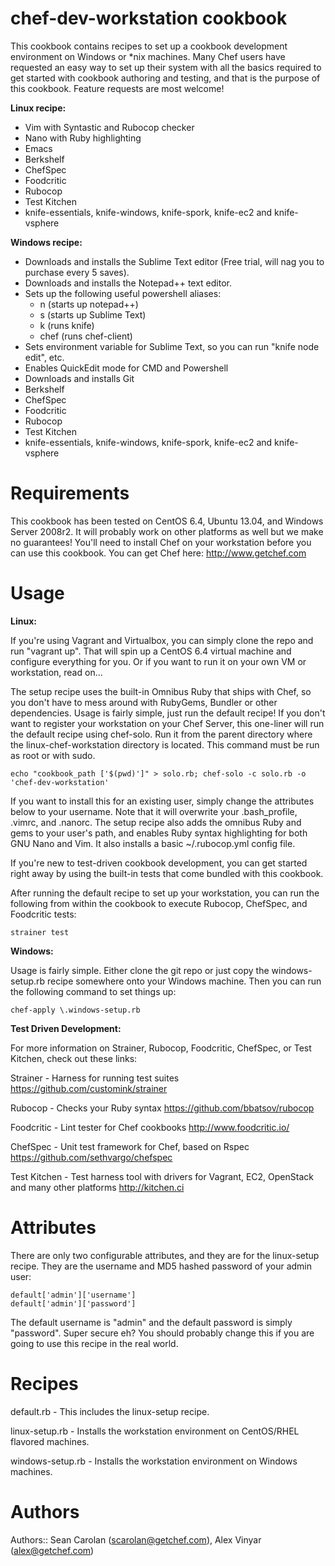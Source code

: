 # chef-dev-workstation cookbook
This cookbook contains recipes to set up a cookbook development environment on Windows or *nix machines.  Many Chef users have requested an easy way to set up their system with all the basics required to get started with cookbook authoring and testing, and that is the purpose of this cookbook. Feature requests are most welcome!

**Linux recipe:**
* Vim with Syntastic and Rubocop checker
* Nano with Ruby highlighting
* Emacs
* Berkshelf
* ChefSpec
* Foodcritic
* Rubocop
* Test Kitchen
* knife-essentials, knife-windows, knife-spork, knife-ec2 and knife-vsphere

**Windows recipe:**
* Downloads and installs the Sublime Text editor (Free trial, will nag you to purchase every 5 saves).
* Downloads and installs the Notepad++ text editor.
* Sets up the following useful powershell aliases:
  + n (starts up notepad++)
  + s (starts up Sublime Text)
  + k (runs knife)
  + chef (runs chef-client)
* Sets environment variable for Sublime Text, so you can run "knife node edit", etc.
* Enables QuickEdit mode for CMD and Powershell
* Downloads and installs Git
* Berkshelf
* ChefSpec
* Foodcritic
* Rubocop
* Test Kitchen
* knife-essentials, knife-windows, knife-spork, knife-ec2 and knife-vsphere

# Requirements
This cookbook has been tested on CentOS 6.4, Ubuntu 13.04, and Windows Server 2008r2. It will probably work on other platforms as well but we make no guarantees! You'll need to install Chef on your workstation before you can use this cookbook.  You can get Chef here:  http://www.getchef.com

# Usage
**Linux:**

If you're using Vagrant and Virtualbox, you can simply clone the repo and run "vagrant up".  That will spin up a CentOS 6.4 virtual machine and configure everything for you.  Or if you want to run it on your own VM or workstation, read on...

The setup recipe uses the built-in Omnibus Ruby that ships with Chef, so you don't have to mess around with RubyGems, Bundler or other dependencies. Usage is fairly simple, just run the default recipe! If you don't want to register your workstation on your Chef Server, this one-liner will run the default recipe using chef-solo. Run it from the parent directory where the linux-chef-workstation directory is located. This command must be run as root or with sudo.

```
echo "cookbook_path ['$(pwd)']" > solo.rb; chef-solo -c solo.rb -o 'chef-dev-workstation'
```

If you want to install this for an existing user, simply change the attributes below to your username. Note that it will overwrite your .bash\_profile, .vimrc, and .nanorc. The setup recipe also adds the omnibus Ruby and gems to your user's path, and enables Ruby syntax highlighting for both GNU Nano and Vim. It also installs a basic ~/.rubocop.yml config file.

If you're new to test-driven cookbook development, you can get started right away by using the built-in tests that come bundled with this cookbook. 

After running the default recipe to set up your workstation, you can run the following from within the cookbook to execute Rubocop, ChefSpec, and Foodcritic tests:

```
strainer test
```

**Windows:**

Usage is fairly simple.  Either clone the git repo or just copy the windows-setup.rb recipe somewhere onto your Windows machine.  Then you can run the following command to set things up:

```
chef-apply \.windows-setup.rb
```

**Test Driven Development:**

For more information on Strainer, Rubocop, Foodcritic, ChefSpec, or Test Kitchen, check out these links:

Strainer - Harness for running test suites
https://github.com/customink/strainer

Rubocop - Checks your Ruby syntax
https://github.com/bbatsov/rubocop

Foodcritic - Lint tester for Chef cookbooks
http://www.foodcritic.io/

ChefSpec - Unit test framework for Chef, based on Rspec
https://github.com/sethvargo/chefspec

Test Kitchen - Test harness tool with drivers for Vagrant, EC2, OpenStack and many other platforms
http://kitchen.ci


# Attributes
There are only two configurable attributes, and they are for the linux-setup recipe. They are the username and MD5 hashed password of your admin user:

```
default['admin']['username']
default['admin']['password']
```

The default username is "admin" and the default password is simply "password". Super secure eh? You should probably change this if you are going to use this recipe in the real world.

# Recipes
default.rb - This includes the linux-setup recipe.

linux-setup.rb - Installs the workstation environment on CentOS/RHEL flavored machines.

windows-setup.rb - Installs the workstation environment on Windows machines.

# Authors

Authors:: Sean Carolan (<scarolan@getchef.com>), Alex Vinyar (<alex@getchef.com>)
